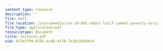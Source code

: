 ```yaml
---
content_type: resource
description: ''
file: null
file_location: /coursemedia/res-14-001-abdul-latif-jameel-poverty-action-lab-executive-training-evaluating-social-programs-2009-spring-2009/6f3acf096f95ecd843797e2bc5bd49c4_lecture3.pdf
file_type: application/pdf
resourcetype: Document
title: lecture3.pdf
uid: 6f3acf09-6f95-ecd8-4379-7e2bc5bd49c4
---
```

